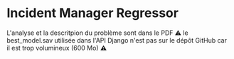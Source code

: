# Incident Manager Regressor

L'analyse et la descritpion du problème sont dans le PDF 
⚠️ le best_model.sav utilisée dans l'API Django n'est pas sur le dépôt GitHub car il est trop volumineux (600 Mo) ⚠️
